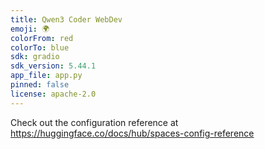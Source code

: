 ```yaml
---
title: Qwen3 Coder WebDev
emoji: 🌍
colorFrom: red
colorTo: blue
sdk: gradio
sdk_version: 5.44.1
app_file: app.py
pinned: false
license: apache-2.0
---
```


Check out the configuration reference at https://huggingface.co/docs/hub/spaces-config-reference